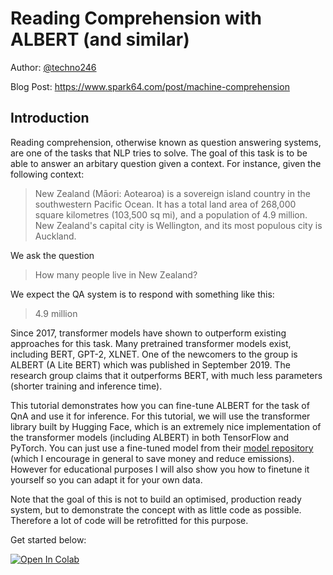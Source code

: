 # Reading Comprehension with ALBERT (and similar)

Author: [@techno246](https://twitter.com/techno246)

Blog Post: https://www.spark64.com/post/machine-comprehension

## Introduction

Reading comprehension, otherwise known as question answering systems, are one of the tasks that NLP tries to solve. The goal of this task is to be able to answer an arbitary question given a context. For instance, given the following context:

> New Zealand (Māori: Aotearoa) is a sovereign island country in the southwestern Pacific Ocean. It has a total land area of 268,000 square kilometres (103,500 sq mi), and a population of 4.9 million. New Zealand's capital city is Wellington, and its most populous city is Auckland.

We ask the question

> How many people live in New Zealand?

We expect the QA system is to respond with something like this:

> 4.9 million

Since 2017, transformer models have shown to outperform existing approaches for this task. Many pretrained transformer models exist, including BERT, GPT-2, XLNET. One of the newcomers to the group is ALBERT (A Lite BERT) which was published in September 2019. The research group claims that it outperforms BERT, with much less parameters (shorter training and inference time). 

This tutorial demonstrates how you can fine-tune ALBERT for the task of QnA and use it for inference. For this tutorial, we will use the transformer library built by Hugging Face, which is an extremely nice implementation of the transformer models (including ALBERT) in both TensorFlow and PyTorch. You can just use a fine-tuned model from their [model repository](https://huggingface.co/models) (which I encourage in general to save money and reduce emissions). However for educational purposes I will also show you how to finetune it yourself so you can adapt it for your own data. 

Note that the goal of this is not to build an optimised, production ready system, but to demonstrate the concept with as little code as possible. Therefore a lot of code will be retrofitted for this purpose. 

Get started below:

[![Open In Colab](https://colab.research.google.com/assets/colab-badge.svg)](https://colab.research.google.com/github/spark-ming/albert-qa-demo/blob/master/Question_Answering_with_ALBERT.ipynb)

